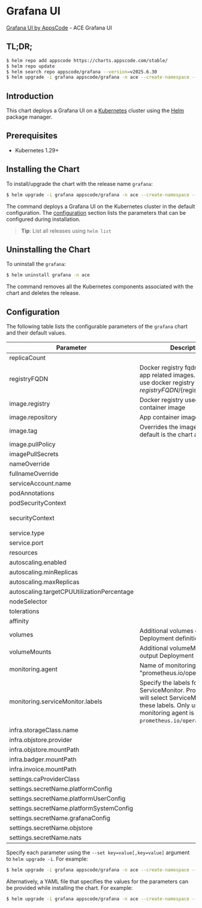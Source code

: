 # Grafana UI

[Grafana UI by AppsCode](https://github.com/appscode-cloud) - ACE Grafana UI

## TL;DR;

```bash
$ helm repo add appscode https://charts.appscode.com/stable/
$ helm repo update
$ helm search repo appscode/grafana --version=v2025.6.30
$ helm upgrade -i grafana appscode/grafana -n ace --create-namespace --version=v2025.6.30
```

## Introduction

This chart deploys a Grafana UI on a [Kubernetes](http://kubernetes.io) cluster using the [Helm](https://helm.sh) package manager.

## Prerequisites

- Kubernetes 1.29+

## Installing the Chart

To install/upgrade the chart with the release name `grafana`:

```bash
$ helm upgrade -i grafana appscode/grafana -n ace --create-namespace --version=v2025.6.30
```

The command deploys a Grafana UI on the Kubernetes cluster in the default configuration. The [configuration](#configuration) section lists the parameters that can be configured during installation.

> **Tip**: List all releases using `helm list`

## Uninstalling the Chart

To uninstall the `grafana`:

```bash
$ helm uninstall grafana -n ace
```

The command removes all the Kubernetes components associated with the chart and deletes the release.

## Configuration

The following table lists the configurable parameters of the `grafana` chart and their default values.

|                 Parameter                  |                                                                             Description                                                                             |                                                                                     Default                                                                                     |
|--------------------------------------------|---------------------------------------------------------------------------------------------------------------------------------------------------------------------|---------------------------------------------------------------------------------------------------------------------------------------------------------------------------------|
| replicaCount                               |                                                                                                                                                                     | <code>1</code>                                                                                                                                                                  |
| registryFQDN                               | Docker registry fqdn used to pull app related images. Set this to use docker registry hosted at ${registryFQDN}/${registry}/${image}                                | <code>ghcr.io</code>                                                                                                                                                            |
| image.registry                             | Docker registry used to pull app container image                                                                                                                    | <code>appscode</code>                                                                                                                                                           |
| image.repository                           | App container image                                                                                                                                                 | <code>grafana</code>                                                                                                                                                            |
| image.tag                                  | Overrides the image tag whose default is the chart appVersion.                                                                                                      | <code>""</code>                                                                                                                                                                 |
| image.pullPolicy                           |                                                                                                                                                                     | <code>Always</code>                                                                                                                                                             |
| imagePullSecrets                           |                                                                                                                                                                     | <code>[]</code>                                                                                                                                                                 |
| nameOverride                               |                                                                                                                                                                     | <code>""</code>                                                                                                                                                                 |
| fullnameOverride                           |                                                                                                                                                                     | <code>""</code>                                                                                                                                                                 |
| serviceAccount.name                        |                                                                                                                                                                     | <code>""</code>                                                                                                                                                                 |
| podAnnotations                             |                                                                                                                                                                     | <code>{}</code>                                                                                                                                                                 |
| podSecurityContext                         |                                                                                                                                                                     | <code>{}</code>                                                                                                                                                                 |
| securityContext                            |                                                                                                                                                                     | <code>{"allowPrivilegeEscalation":false,"capabilities":{"drop":["ALL"]},"runAsGroup":472,"runAsNonRoot":true,"runAsUser":472,"seccompProfile":{"type":"RuntimeDefault"}}</code> |
| service.type                               |                                                                                                                                                                     | <code>ClusterIP</code>                                                                                                                                                          |
| service.port                               |                                                                                                                                                                     | <code>80</code>                                                                                                                                                                 |
| resources                                  |                                                                                                                                                                     | <code>{}</code>                                                                                                                                                                 |
| autoscaling.enabled                        |                                                                                                                                                                     | <code>false</code>                                                                                                                                                              |
| autoscaling.minReplicas                    |                                                                                                                                                                     | <code>1</code>                                                                                                                                                                  |
| autoscaling.maxReplicas                    |                                                                                                                                                                     | <code>100</code>                                                                                                                                                                |
| autoscaling.targetCPUUtilizationPercentage |                                                                                                                                                                     | <code>80</code>                                                                                                                                                                 |
| nodeSelector                               |                                                                                                                                                                     | <code>{}</code>                                                                                                                                                                 |
| tolerations                                |                                                                                                                                                                     | <code>[]</code>                                                                                                                                                                 |
| affinity                                   |                                                                                                                                                                     | <code>{}</code>                                                                                                                                                                 |
| volumes                                    | Additional volumes on the output Deployment definition.                                                                                                             | <code>[]</code>                                                                                                                                                                 |
| volumeMounts                               | Additional volumeMounts on the output Deployment definition.                                                                                                        | <code>[]</code>                                                                                                                                                                 |
| monitoring.agent                           | Name of monitoring agent (eg "prometheus.io/operator")                                                                                                              | <code>""</code>                                                                                                                                                                 |
| monitoring.serviceMonitor.labels           | Specify the labels for ServiceMonitor. Prometheus crd will select ServiceMonitor using these labels. Only usable when monitoring agent is `prometheus.io/operator`. | <code>{}</code>                                                                                                                                                                 |
| infra.storageClass.name                    |                                                                                                                                                                     | <code>"standard"</code>                                                                                                                                                         |
| infra.objstore.provider                    |                                                                                                                                                                     | <code>""</code>                                                                                                                                                                 |
| infra.objstore.mountPath                   |                                                                                                                                                                     | <code>""</code>                                                                                                                                                                 |
| infra.badger.mountPath                     |                                                                                                                                                                     | <code>/badger</code>                                                                                                                                                            |
| infra.invoice.mountPath                    |                                                                                                                                                                     | <code>/billing</code>                                                                                                                                                           |
| settings.caProviderClass                   |                                                                                                                                                                     | <code>""</code>                                                                                                                                                                 |
| settings.secretName.platformConfig         |                                                                                                                                                                     | <code>""</code>                                                                                                                                                                 |
| settings.secretName.platformUserConfig     |                                                                                                                                                                     | <code>""</code>                                                                                                                                                                 |
| settings.secretName.platformSystemConfig   |                                                                                                                                                                     | <code>""</code>                                                                                                                                                                 |
| settings.secretName.grafanaConfig          |                                                                                                                                                                     | <code>""</code>                                                                                                                                                                 |
| settings.secretName.objstore               |                                                                                                                                                                     | <code>""</code>                                                                                                                                                                 |
| settings.secretName.nats                   |                                                                                                                                                                     | <code>""</code>                                                                                                                                                                 |


Specify each parameter using the `--set key=value[,key=value]` argument to `helm upgrade -i`. For example:

```bash
$ helm upgrade -i grafana appscode/grafana -n ace --create-namespace --version=v2025.6.30 --set replicaCount=1
```

Alternatively, a YAML file that specifies the values for the parameters can be provided while
installing the chart. For example:

```bash
$ helm upgrade -i grafana appscode/grafana -n ace --create-namespace --version=v2025.6.30 --values values.yaml
```
